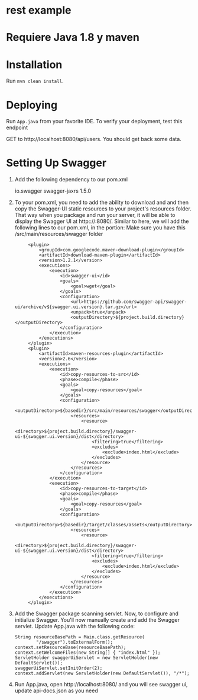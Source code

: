 # rest example

# Requiere Java 1.8 y maven

# Installation
Run `mvn clean install`.

# Deploying
Run `App.java` from your favorite IDE. To verify your deployment,
test this endpoint

GET to http://localhost:8080/api/users.  You should get back some data.

# Setting Up Swagger

1) Add the following dependency to our pom.xml

     <dependency>
           <groupId>io.swagger</groupId>
                <artifactId>swagger-jaxrs</artifactId>
                <version>1.5.0</version>
     </dependency>

2) To your pom.xml, you need to add the ability to download and and then copy the Swagger-UI static resources to your project's resources folder.
   That way when you package and run your server, it will be able to display the Swagger UI at http:://<host>:8080/.
   Similar to here, we will add the following lines to our pom.xml, in the <plugins></plugins> portion:
   Make sure you have this /src/main/resources/swagger folder

            <plugin>
                <groupId>com.googlecode.maven-download-plugin</groupId>
                <artifactId>download-maven-plugin</artifactId>
                <version>1.2.1</version>
                <executions>
                    <execution>
                        <id>swagger-ui</id>
                        <goals>
                            <goal>wget</goal>
                        </goals>
                        <configuration>
                            <url>https://github.com/swagger-api/swagger-ui/archive/v${swagger.ui.version}.tar.gz</url>
                            <unpack>true</unpack>
                            <outputDirectory>${project.build.directory}</outputDirectory>
                        </configuration>
                    </execution>
                </executions>
            </plugin>
            <plugin>
                <artifactId>maven-resources-plugin</artifactId>
                <version>2.6</version>
                <executions>
                    <execution>
                        <id>copy-resources-to-src</id>
                        <phase>compile</phase>
                        <goals>
                            <goal>copy-resources</goal>
                        </goals>
                        <configuration>
                            <outputDirectory>${basedir}/src/main/resources/swagger</outputDirectory>
                            <resources>
                                <resource>
                                    <directory>${project.build.directory}/swagger-ui-${swagger.ui.version}/dist</directory>
                                    <filtering>true</filtering>
                                    <excludes>
                                        <exclude>index.html</exclude>
                                    </excludes>
                                </resource>
                            </resources>
                        </configuration>
                    </execution>
                    <execution>
                        <id>copy-resources-to-target</id>
                        <phase>compile</phase>
                        <goals>
                            <goal>copy-resources</goal>
                        </goals>
                        <configuration>
                            <outputDirectory>${basedir}/target/classes/assets</outputDirectory>
                            <resources>
                                <resource>
                                    <directory>${project.build.directory}/swagger-ui-${swagger.ui.version}/dist</directory>
                                    <filtering>true</filtering>
                                    <excludes>
                                        <exclude>index.html</exclude>
                                    </excludes>
                                </resource>
                            </resources>
                        </configuration>
                    </execution>
                </executions>
            </plugin>


 3) Add the Swagger package scanning servlet. Now, to configure and initialize Swagger.
You'll now manually create and add the Swagger servlet. Update App.java with the following code:

        String resourceBasePath = Main.class.getResource(
                "/swagger").toExternalForm();
        context.setResourceBase(resourceBasePath);
        context.setWelcomeFiles(new String[] { "index.html" });
        ServletHolder swaggerUiServlet = new ServletHolder(new DefaultServlet());
        swaggerUiServlet.setInitOrder(2);
        context.addServlet(new ServletHolder(new DefaultServlet()), "/*");

4) Run App.java, open http://localhost:8080/ and you will see swagger ui, update api-docs.json as you need
